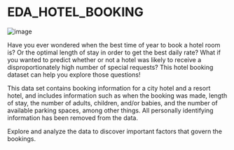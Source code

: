 # EDA_HOTEL_BOOKING


![image](https://github.com/Azharpat/EDA_HOTEL_BOOKING/assets/98094896/47efbaed-e2fe-4478-b024-f2b95c379f8a)

Have you ever wondered when the best time of year to book a hotel room is? Or the optimal length of stay in order to get the best daily rate? What if you wanted to predict whether or not a hotel was likely to receive a disproportionately high number of special requests? This hotel booking dataset can help you explore those questions!

This data set contains booking information for a city hotel and a resort hotel, and includes information such as when the booking was made, length of stay, the number of adults, children, and/or babies, and the number of available parking spaces, among other things. All personally identifying information has been removed from the data.

Explore and analyze the data to discover important factors that govern the bookings.

